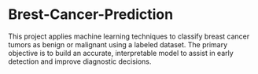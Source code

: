 # Brest-Cancer-Prediction
This project applies machine learning techniques to classify breast cancer tumors as benign or malignant using a labeled dataset. The primary objective is to build an accurate, interpretable model to assist in early detection and improve diagnostic decisions.
